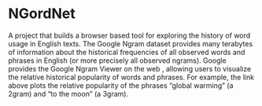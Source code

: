 # NGordNet 
A project that builds a browser based tool for exploring the history of word usage in English texts. The Google Ngram dataset provides many terabytes of information about the historical frequencies of all observed words and phrases in English (or more precisely all observed ngrams). Google provides the Google Ngram Viewer on the web , allowing users to visualize the relative historical popularity of words and phrases. For example, the link above plots the relative popularity of the phrases “global warming” (a 2gram) and “to the moon” (a 3gram).
